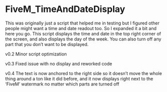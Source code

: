 # FiveM_TimeAndDateDisplay
This was originally just a script that helped me in testing but I figured other people might want a time and date readout too. So I expanded it a bit and here you go. This script displays the time and date in the top right corner of the screen, and also displays the day of the week. You can also turn off any part that you don’t want to be displayed.


v0.2 Minor script optimization

v0.3 Fixed issue with no display and reworked code

v0.4 The text is now anchored to the right side so it doesn’t move the whole thing around a ton like it did before, and it now displays right next to the ‘FiveM’ watermark no matter which parts are turned off

